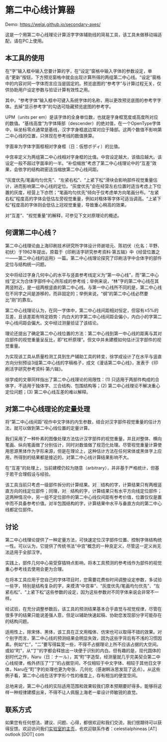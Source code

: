 # 第二中心线计算器

Demo: https://welai.github.io/secondary-axes/

这是一个用第二中心线理论计算活字字体辅助线的简易工具，该工具未做移动端适配，请在PC上使用。

## 本工具的使用
在“字”输入框中输入您要计算的字，在“设定”窗格中输入字体的参数设定，单击“更新”按钮，下方预览窗格中就会出现计算所得的两组第二中心线。“设定”窗格中的内容对同一字体而言应当是固定的。预览底图的“参考字”与计算过程无关，仅供协助用户设定参数与验证计算有效性之用。

其中，“参考字体”输入框中可键入系统字体的名称，用以更改预览底图的参考字字体。去掉“显示参考字”的勾选可隐藏预览底图的参考字。

UPM（units per em）是该字体的全身单位数，也就是字身框宽度或高度所对应的数值。“基线高度”为字体降部（descender）的绝对值，在一个OpenType字体中，纵坐标零点通常是基线，汉字字身框底边常对应于降部。这两个数值不影响第二中心线的位置，只体现在参考线的数值换算。

字面率为字体字面框相对字身框（日：仮想ボディ）的比值。

中宫率定义为两组第二中心线相对字身框的比值。中宫设定越大，该值应越大。该设定一般不超过字面率的一半。“补偿缩放”考虑了第二中心线理论中的“互差”效果，会依字的结构疏密适当缩放第二中心线间距。

“灰度优先/笔画均匀优先”、“左紧右松”、“上紧下松”滑块会影响部件视觉重量估计，进而影响第二中心线的定位。“灰度优先”会在经营左右位置时适当考虑上下位置的灰度，经营上下亦然；“笔画均匀优先”倾向于仅考虑单方向笔画分布。“左紧右松”程度高的字体会低估左旁视觉重量，例如对楷体等字体可适当调高。“上紧下松”程度高的字体则会低估上冠视觉重量，导致重心稍高的效果。

对“互差”、“视觉重量”的解释，可参见下文对原理论的概述。

## 何谓第二中心线？
第二中心线理论由上海印刷技术研究所字体设计师谢培元、陈初伏（化名：平野、初伏）于1962年提出，原载于《印刷活字研究参考资料·第五辑》中《经营位置之一——第二中心线的运用》一篇。第二中心线理论探究了印刷活字中合体字的部件定位与结构统一问题。

文中将经过字身几何中心的水平与竖直参考线定义为“第一中心线”，而“第二中心线”定义为合体字部件中心所形成的参考线；举例来说，“林”字的第二中心线在其两竖附近，是一组两根竖直的第二中心线。与第一中心线所不同的是，第二中心线在不同字之间是游移的，而非固定的；举例来说，“纲”的第二中心线必然要比“刚”的靠左。

第二中心线理论认为，在同一字体中，第二中心线间距相对恒定，但容有±5%的互差，且该差距有特定趋势：内白大的字第二中心线间距会偏小，内白小的字第二中心线间距会偏大。文中经过测量验证了该结论。

理论还提出了确定第二中心线位置的方法：第二中心线到第一中心线的距离与其对应部件的视觉重量呈反比，即“杠杆原理”。但文中并未建模如何估计汉字部件的视觉重量。

为实现该工具从质量检测工具到生产辅助工具的转变，徐学成设计了在水平与竖直方向分别预设3组第二中心线的字稿格子，成文《漫话第二中心线》，发表于《印刷活字研究参考资料·第六辑》。

徐学成的文章同样指出了第二中心线理论的局限性：(1) 只适用于两部件构成的合体字，不适用于独体字、三合结构、包围结构等；(2) 第二中心线理论不解决重心定位问题；(3) 第二中心线互差的难以解释。

## 对第二中心线理论的定量处理
将“第二中心线间距”视作中文字体的内生参数，结合对汉字部件视觉重量的估计方法，就可以做到第二中心线位置的定量计算。

我们采用了一种朴素的图像处理方法估计汉字部件的视觉重量，并且对整体、横向笔画、纵向笔画做了分别估计，同时对数值做了规范化处理。尽管视觉重量计算使用思源黑体作为字形来源，但是在理论上，这种估计方法在任何宋体或黑体字上应用，所得到的结果都是接近的，对第二中心线计算结果影响不大。

在“互差”的处理上，当前建模仍较为随意（arbitrary），并非基于严格统计，但基于若干合理假设与经验。

该工具当前只考虑一级部件拆分的计算结果。对⿰结构的字，计算结果只有两根竖直方向的线定位部件；同理，对⿱结构的字，计算结果只有水平方向线定位部件；这两种情况中，另一组不定位部件的第二中心线仅间距有参考价值，位置仅仅是置中而不具备参考价值。对半包围结构的字，计算结果中水平与垂直方向的第二中心线都定位部件。

## 讨论
第二中心线理论提供了一种定量方法，可快速定位汉字部件位置、控制字体结构统一性。可以认为，它提供了传统书法“中宫”概念的一种良定义，尽管这一定义尚无法适用于全部汉字。

实践上，部件几何中心易受穿插特点影响，将本工具预测的参考线作为部件的视觉重心参考线去使用会更为合理。

在将本工具应用于您自己的字体项目时，您需要花费些时间调整设定参数，多试验一些字，特别是结构复杂的字，来摸清“中宫率”、“灰度优先/笔画均匀优先”、“左紧右松”、“上紧下松”这些参数的设定，因为这些参数对不同字体来说会非常不一样。

经试验，在充分调整参数后，该工具的预测结果基本合乎直觉与视觉规律，尽管在很多字的结果只能说差强人意，但足以辅助快速起稿、协助您发现部分字可能存在的结构问题。

适用性上，除宋体、黑体，该工具在正文用楷体、仿宋也可以取得不错的效果。对个别字而言，第二中心线的预测结果会明显失效，因为这些字背后有不浅的习惯因素。例如“仁”，“二”要写得扁宽一些，不得不占据理论上所不应该占据的大空间。或如“町”，从“丁”的字都会释放出一块便于识别的内白。但有趣的是，现代圆体的划时代之作，Naru（日：ナール），其“町”字造型，经测量就几乎完美契合第二中心线规律，格外挤压了“丁”的占据空间，不仅相较于中文字体、相较于其他日文字体，Naru在“町”字的处理也更为夸张、几何化（感谢韩泳思发现了这点）。从这些例子看，第二中心线在活字字形个性的维度上，存有相当的便宜空间。

总地来说，第二中心线的实际适用范围和效果较我们原本预期要好得多。能够将这样一种规律建模出来，不得不让人佩服上海老一辈设计师敏锐的直觉。

## 联系方式
如果您有任何想法、建议、问题、心得，都很欢迎和我们交流，我们很期待可以获得反馈。欢迎访问我们[实验室的主页](http://www.next.zju.edu.cn/)，也欢迎联系作者：celestialphineas [AT] outlook [DOT] com